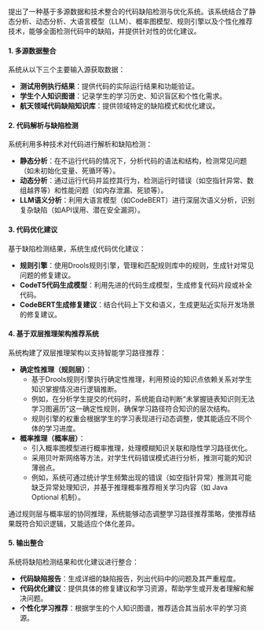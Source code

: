 提出了一种基于多源数据和技术整合的代码缺陷检测与优化系统。该系统结合了静态分析、动态分析、大语言模型（LLM）、概率图模型、规则引擎以及个性化推荐技术，能够全面检测代码中的缺陷，并提供针对性的优化建议。

#### **1. 多源数据整合**

系统从以下三个主要输入源获取数据：

- **测试用例执行结果**：提供代码的实际运行结果和功能验证。
- **学生个人知识图谱**：记录学生的学习历史、知识盲区和个性化需求。
- **航天领域代码缺陷知识库**：提供领域特定的缺陷模式和优化建议。

#### **2. 代码解析与缺陷检测**

系统利用多种技术对代码进行解析和缺陷检测：

- **静态分析**：在不运行代码的情况下，分析代码的语法和结构，检测常见问题（如未初始化变量、死循环等）。
- **动态分析**：通过运行代码并监控其行为，检测运行时错误（如空指针异常、数组越界等）和性能问题（如内存泄漏、死锁等）。
- **LLM语义分析**：利用大语言模型（如CodeBERT）进行深层次语义分析，识别复杂缺陷（如API误用、潜在安全漏洞）。

#### **3. 代码优化建议**

基于缺陷检测结果，系统生成代码优化建议：

- **规则引擎**：使用Drools规则引擎，管理和匹配规则库中的规则，生成针对常见问题的修复建议。
- **CodeT5代码生成模型**：利用先进的代码生成模型，生成修复代码片段或补全代码。
- **CodeBERT生成修复建议**：结合代码上下文和语义，生成更贴近实际开发场景的修复建议。

#### **4. 基于双层推理架构推荐系统**

系统构建了双层推理架构以支持智能学习路径推荐：

- **确定性推理（规则层）**：
  - 基于Drools规则引擎执行确定性推理，利用预设的知识点依赖关系对学生知识掌握情况进行逻辑推断。
  - 例如，在分析学生提交的代码时，系统能自动判断“未掌握链表知识则无法学习图遍历”这一确定性规则，确保学习路径符合知识的层次结构。
  - 规则引擎的权重会根据学生的学习表现进行动态调整，使其能适应不同个体的学习进度。
- **概率推理（概率层）**：
  - 引入概率图模型进行概率推理，处理模糊知识关联和隐性学习路径优化。
  - 采用贝叶斯网络等方法，对学生代码错误模式进行分析，推测可能的知识薄弱点。
  - 例如，系统可通过统计学生频繁出现的错误（如空指针异常）推测其可能缺乏异常处理知识，并基于推理概率推荐相关学习内容（如 Java Optional 机制）。

通过规则层与概率层的协同推理，系统能够动态调整学习路径推荐策略，使推荐结果既符合知识逻辑，又能适应个体化差异。

#### **5. 输出整合**

系统将缺陷检测结果和优化建议进行整合：

- **代码缺陷报告**：生成详细的缺陷报告，列出代码中的问题及其严重程度。
- **代码优化建议**：提供具体的修复建议和学习资源，帮助学生或开发者理解和解决问题。
- **个性化学习推荐**：根据学生的个人知识图谱，推荐适合其当前水平的学习资源。